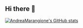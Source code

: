 ## Hi there 👋

[![AndreaMarangione's GitHub stats](https://github-readme-stats.vercel.app/api?username=AndreaMarangione)](https://github.com/anuraghazra/github-readme-stats)

<!--
**AndreaMarangione/AndreaMarangione** is a ✨ _special_ ✨ repository because its `README.md` (this file) appears on your GitHub profile.

Here are some ideas to get you started:

- 📫 How to reach me: ...
- 😄 Pronouns: ...
- ⚡ Fun fact: ...
-->
